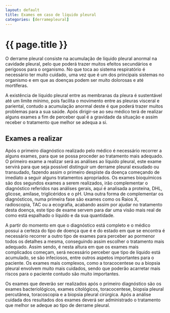 ```yaml
---
layout: default
title: Exames em caso de líquido pleural
categories: [derramepleural]
---
```


# {{ page.title }}

O derrame pleural consiste na acumulação de líquido pleural anormal na cavidade pleural, pelo que poderá trazer muitos efeitos secundários e perigosos para o organismo. No que toca ao sistema respiratório é necessário ter muito cuidado, uma vez que é um dos principais sistemas no organismo e em que as doenças podem ser muito dolorosas e até mortíferas.

A existência de líquido pleural entre as membranas da pleura é sustentável até um limite mínimo, pois facilita o movimento entre as pleuras visceral e pariental, contudo a acumulação anormal deste é que poderá trazer muitos problemas para a sua saúde. Após dirigir-se ao seu médico terá de realizar alguns exames a fim de perceber qual é a gravidade da situação e assim receber o tratamento que melhor se adequa a si.

## Exames a realizar

Após o primeiro diagnóstico realizado pelo médico é necessário recorrer a alguns exames, para que se possa proceder ao tratamento mais adequado. O primeiro exame a realizar será as análises ao líquido pleural, este exame servirá para que seja possível distinguir um derrame pleural exsudado ou transudado, fazendo assim o primeiro despiste da doença começando de imediato a seguir alguns tratamentos apropriados.
Os exames bioquímicos são dos segundos exames a serem realizados, irão complementar o diagnóstico referidos nas análises gerais, aqui é analisada a proteína, DHL, glicose, amílase, triglicéridos e o pH. Uma outra forma de complementar os diagnósticos, numa primeira fase são exames como os Raios X, radioscopia, TAC ou a ecografia, acabando assim por ajudar no tratamento desta doença, este tipo de exame servem para dar uma visão mais real de como está espalhado o líquido e da sua quantidade.

A partir do momento em que o diagnóstico está completo e o médico possui a certeza do tipo de doença que é e do estado em que se encontra é necessário recorrer a outro tipo de exames para perceber ao pormenor todos os detalhes a mesma, conseguindo assim escolher o tratamento mais adequado. Assim sendo, é nesta altura em que os exames mais complicados começam, será necessário perceber que tipo de líquido está acumulado, se são infeciosos, entre outros aspetos importantes para o paciente. Os exames mais complexos, como a toracocentese ou a biopsia pleural envolvem muito mais cuidados, sendo que poderão acarretar mais riscos para o paciente contudo são muito importantes.

Os exames que deverão ser realizados após o primeiro diagnóstico são os exames bacteriológicos, exames citológicos, toracocentese, biopsia pleural percutânea, toracoscopia e a biopsia pleural cirúrgica. Após a análise cuidada dos resultados dos exames deverá ser administrado o tratamento que melhor se adeque ao tipo de derrame pleural.
